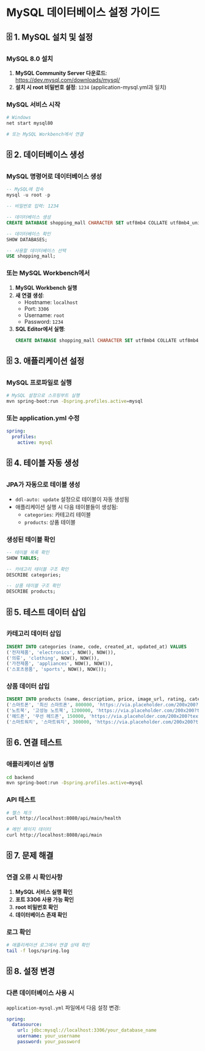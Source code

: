 # MySQL 데이터베이스 설정 가이드

## 🗄️ **1. MySQL 설치 및 설정**

### **MySQL 8.0 설치**
1. **MySQL Community Server 다운로드**: https://dev.mysql.com/downloads/mysql/
2. **설치 시 root 비밀번호 설정**: `1234` (application-mysql.yml과 일치)

### **MySQL 서비스 시작**
```bash
# Windows
net start mysql80

# 또는 MySQL Workbench에서 연결
```

## 🗄️ **2. 데이터베이스 생성**

### **MySQL 명령어로 데이터베이스 생성**
```sql
-- MySQL에 접속
mysql -u root -p

-- 비밀번호 입력: 1234

-- 데이터베이스 생성
CREATE DATABASE shopping_mall CHARACTER SET utf8mb4 COLLATE utf8mb4_unicode_ci;

-- 데이터베이스 확인
SHOW DATABASES;

-- 사용할 데이터베이스 선택
USE shopping_mall;
```

### **또는 MySQL Workbench에서**
1. **MySQL Workbench 실행**
2. **새 연결 생성**:
   - Hostname: `localhost`
   - Port: `3306`
   - Username: `root`
   - Password: `1234`
3. **SQL Editor에서 실행**:
   ```sql
   CREATE DATABASE shopping_mall CHARACTER SET utf8mb4 COLLATE utf8mb4_unicode_ci;
   ```

## 🗄️ **3. 애플리케이션 설정**

### **MySQL 프로파일로 실행**
```bash
# MySQL 설정으로 스프링부트 실행
mvn spring-boot:run -Dspring.profiles.active=mysql
```

### **또는 application.yml 수정**
```yaml
spring:
  profiles:
    active: mysql
```

## 🗄️ **4. 테이블 자동 생성**

### **JPA가 자동으로 테이블 생성**
- `ddl-auto: update` 설정으로 테이블이 자동 생성됨
- 애플리케이션 실행 시 다음 테이블들이 생성됨:
  - `categories`: 카테고리 테이블
  - `products`: 상품 테이블

### **생성된 테이블 확인**
```sql
-- 테이블 목록 확인
SHOW TABLES;

-- 카테고리 테이블 구조 확인
DESCRIBE categories;

-- 상품 테이블 구조 확인
DESCRIBE products;
```

## 🗄️ **5. 테스트 데이터 삽입**

### **카테고리 데이터 삽입**
```sql
INSERT INTO categories (name, code, created_at, updated_at) VALUES
('전자제품', 'electronics', NOW(), NOW()),
('의류', 'clothing', NOW(), NOW()),
('가전제품', 'appliances', NOW(), NOW()),
('스포츠용품', 'sports', NOW(), NOW());
```

### **상품 데이터 삽입**
```sql
INSERT INTO products (name, description, price, image_url, rating, category_id, created_at, updated_at) VALUES
('스마트폰', '최신 스마트폰', 800000, 'https://via.placeholder.com/200x200?text=Phone', 4.5, 1, NOW(), NOW()),
('노트북', '고성능 노트북', 1200000, 'https://via.placeholder.com/200x200?text=Laptop', 4.8, 1, NOW(), NOW()),
('헤드폰', '무선 헤드폰', 150000, 'https://via.placeholder.com/200x200?text=Headphone', 4.3, 1, NOW(), NOW()),
('스마트워치', '스마트워치', 300000, 'https://via.placeholder.com/200x200?text=Watch', 4.6, 1, NOW(), NOW());
```

## 🗄️ **6. 연결 테스트**

### **애플리케이션 실행**
```bash
cd backend
mvn spring-boot:run -Dspring.profiles.active=mysql
```

### **API 테스트**
```bash
# 헬스 체크
curl http://localhost:8080/api/main/health

# 메인 페이지 데이터
curl http://localhost:8080/api/main
```

## 🗄️ **7. 문제 해결**

### **연결 오류 시 확인사항**
1. **MySQL 서비스 실행 확인**
2. **포트 3306 사용 가능 확인**
3. **root 비밀번호 확인**
4. **데이터베이스 존재 확인**

### **로그 확인**
```bash
# 애플리케이션 로그에서 연결 상태 확인
tail -f logs/spring.log
```

## 🗄️ **8. 설정 변경**

### **다른 데이터베이스 사용 시**
`application-mysql.yml` 파일에서 다음 설정 변경:
```yaml
spring:
  datasource:
    url: jdbc:mysql://localhost:3306/your_database_name
    username: your_username
    password: your_password
``` 
